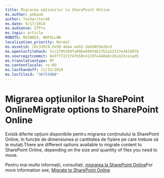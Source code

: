 ```yaml
---
title: Migrarea opțiunilor la SharePoint Online
ms.author: pebaum
author: Techwriter40
ms.date: 9/17/2018
ms.audience: ITPro
ms.topic: article
ROBOTS: NOINDEX, NOFOLLOW
localization_priority: Normal
ms.assetid: c8c339c9-2e50-4daa-aa91-3eb5053e2bc6
ms.openlocfilehash: 5cc179539dfa99be699fdb17b1a21317e482d978
ms.sourcegitcommit: b43f77221f47b50c41197a448a9c26c423ce1ad5
ms.translationtype: MT
ms.contentlocale: ro-RO
ms.lasthandoff: 11/15/2019
ms.locfileid: "36753988"
---
```

# <a name="migrate-options-to-sharepoint-online"></a><span data-ttu-id="b281a-102">Migrarea opțiunilor la SharePoint Online</span><span class="sxs-lookup"><span data-stu-id="b281a-102">Migrate options to SharePoint Online</span></span>

<span data-ttu-id="b281a-103">Există diferite opțiuni disponibile pentru migrarea conținutului la SharePoint Online, în funcție de dimensiunea și cantitatea de fișiere pe care trebuie să le mutați.</span><span class="sxs-lookup"><span data-stu-id="b281a-103">There are different options available to migrate content to SharePoint Online, depending on the size and quantity of files you need to move.</span></span>
  
<span data-ttu-id="b281a-104">Pentru mai multe informații, consultați, [migrarea la SharePoint Online](https://go.microsoft.com/fwlink/?linkid-2022029)</span><span class="sxs-lookup"><span data-stu-id="b281a-104">For more information see, [Migrate to SharePoint Online](https://go.microsoft.com/fwlink/?linkid-2022029)</span></span>
  

